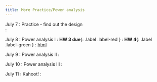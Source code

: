```yaml
---
title: More Practice/Power analysis 
---
```


July 7
: Practice - find out the design   
  : [](#)

July 8 
: Power analysis I 
  : **HW 3 due**{: .label .label-red }
  : **HW 4**{: .label .label-green }
  : [html](#)

July 9 
: Power analysis II 
  : [](#)

July 10 
: Power analysis III 
  : [](#)

July 11
: Kahoot! 
  : [](#)
